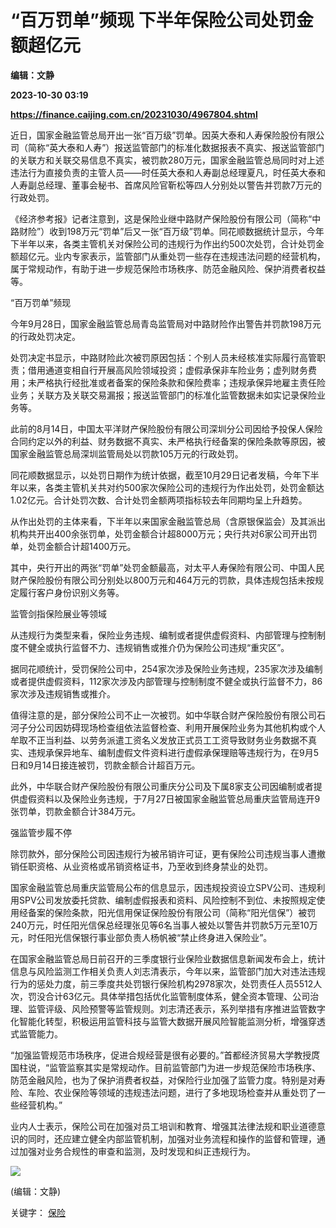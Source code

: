 # “百万罚单”频现 下半年保险公司处罚金额超亿元
**编辑：文静**

**2023-10-30 03:19**

**https://finance.caijing.com.cn/20231030/4967804.shtml**

近日，国家金融监管总局开出一张“百万级”罚单。因英大泰和人寿保险股份有限公司（简称“英大泰和人寿”）报送监管部门的标准化数据报表不真实、报送监管部门的关联方和关联交易信息不真实，被罚款280万元，国家金融监管总局同时对上述违法行为直接负责的主管人员——时任英大泰和人寿副总经理夏凡，时任英大泰和人寿副总经理、董事会秘书、首席风险官靳松等四人分别处以警告并罚款7万元的行政处罚。

《经济参考报》记者注意到，这是保险业继中路财产保险股份有限公司（简称“中路财险”）收到198万元“罚单”后又一张“百万级”罚单。同花顺数据统计显示，今年下半年以来，各类主管机关对保险公司的违规行为作出约500次处罚，合计处罚金额超亿元。业内专家表示，监管部门从重处罚一些存在违规违法问题的经营机构，属于常规动作，有助于进一步规范保险市场秩序、防范金融风险、保护消费者权益等。

“百万罚单”频现

今年9月28日，国家金融监管总局青岛监管局对中路财险作出警告并罚款198万元的行政处罚决定。

处罚决定书显示，中路财险此次被罚原因包括：个别人员未经核准实际履行高管职责；借用通道变相自行开展高风险领域投资；虚假承保非车险业务；虚列财务费用；未严格执行经批准或者备案的保险条款和保险费率；违规承保异地雇主责任险业务；关联方及关联交易漏报；报送监管部门的标准化监管数据未如实记录保险业务等。

此前的8月14日，中国太平洋财产保险股份有限公司深圳分公司因给予投保人保险合同约定以外的利益、财务数据不真实、未严格执行经备案的保险条款等原因，被国家金融监管总局深圳监管局处以罚款105万元的行政处罚。

同花顺数据显示，以处罚日期作为统计依据，截至10月29日记者发稿，今年下半年以来，各类主管机关共对约500家次保险公司的违规行为作出处罚，处罚金额达1.02亿元。合计处罚次数、合计处罚金额两项指标较去年同期均呈上升趋势。

从作出处罚的主体来看，下半年以来国家金融监管总局（含原银保监会）及其派出机构共开出400余张罚单，处罚金额合计超8000万元；央行共对6家公司开出罚单，处罚金额合计超1400万元。

其中，央行开出的两张“罚单”处罚金额最高，对太平人寿保险有限公司、中国人民财产保险股份有限公司分别处以800万元和464万元的罚款，具体违规包括未按规定履行客户身份识别义务等。

监管剑指保险展业等领域

从违规行为类型来看，保险业务违规、编制或者提供虚假资料、内部管理与控制制度不健全或执行监督不力、违规销售或推介仍为保险公司违规“重灾区”。

据同花顺统计，受罚保险公司中，254家次涉及保险业务违规，235家次涉及编制或者提供虚假资料，112家次涉及内部管理与控制制度不健全或执行监督不力，86家次涉及违规销售或推介。

值得注意的是，部分保险公司不止一次被罚。如中华联合财产保险股份有限公司石河子分公司因妨碍现场检查组依法监督检查、利用开展保险业务为其他机构或个人牟取不正当利益、以劳务派遣工资名义发放正式员工工资导致财务业务数据不真实、违规承保异地车、编制虚假文件资料进行虚假承保理赔等违规行为，在9月5日和9月14日接连被罚，罚款金额合计超百万元。

此外，中华联合财产保险股份有限公司重庆分公司及下属8家支公司因编制或者提供虚假资料以及保险业务违规，于7月27日被国家金融监管总局重庆监管局连开9张罚单，罚款金额合计384万元。

强监管步履不停

除罚款外，部分保险公司因违规行为被吊销许可证，更有保险公司违规当事人遭撤销任职资格、从业资格或吊销资格证书，乃至收到终身禁业的处罚。

国家金融监管总局重庆监管局公布的信息显示，因违规投资设立SPV公司、违规利用SPV公司发放委托贷款、编制虚假报表和资料、风险控制不到位、未按照规定使用经备案的保险条款，阳光信用保证保险股份有限公司（简称“阳光信保”）被罚240万元，时任阳光信保总经理张见等6名当事人被处以警告并罚款5万元至10万元，时任阳光信保银行事业部负责人杨帆被“禁止终身进入保险业”。

在国家金融监管总局日前召开的三季度银行业保险业数据信息新闻发布会上，统计信息与风险监测工作相关负责人刘志清表示，今年以来，监管部门加大对违法违规行为的惩处力度，前三季度共处罚银行保险机构2978家次，处罚责任人员5512人次，罚没合计63亿元。具体举措包括优化监管制度体系，健全资本管理、公司治理、监管评级、风险预警等监管规则。刘志清还表示，系列举措有序推进监管数字化智能化转型，积极运用监管科技与监管大数据开展风险智能监测分析，增强穿透式监管能力。

“加强监管规范市场秩序，促进合规经营是很有必要的。”首都经济贸易大学教授庹国柱说，“监管监察其实是常规动作。目前监管部门为进一步规范保险市场秩序、防范金融风险，也为了保护消费者权益，对保险行业加强了监管力度。特别是对寿险、车险、农业保险等领域的违规违法问题，进行了多地现场检查并从重处罚了一些经营机构。”

业内人士表示，保险公司在加强对员工培训和教育、增强其法律法规和职业道德意识的同时，还应建立健全内部监管机制，加强对业务流程和操作的监督和管理，通过加强对业务合规性的审查和监测，及时发现和纠正违规行为。

![](https://tx1.cdn.caijing.com.cn/2014-03-27/114048455.jpg)

(编辑：文静)

关键字： [保险](https://app.caijing.com.cn/tags.php?tag=%E4%BF%9D%E9%99%A9 "保险")